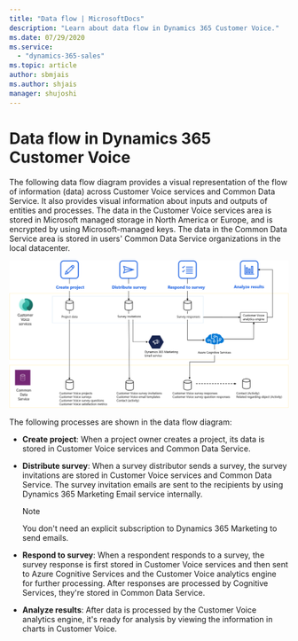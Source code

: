 ```yaml
---
title: "Data flow | MicrosoftDocs"
description: "Learn about data flow in Dynamics 365 Customer Voice."
ms.date: 07/29/2020
ms.service:
  - "dynamics-365-sales"
ms.topic: article
author: sbmjais
ms.author: shjais
manager: shujoshi
---
```


# Data flow in Dynamics 365 Customer Voice

The following data flow diagram provides a visual representation of the flow of information (data) across Customer Voice services and Common Data Service. It also provides visual information about inputs and outputs of entities and processes. The data in the Customer Voice services area is stored in Microsoft managed storage in North America or Europe, and is encrypted by using Microsoft-managed keys. The data in the Common Data Service area is stored in users' Common Data Service organizations in the local datacenter.

![Data flow diagram for Customer Voice](media/dfd.png "Data flow diagram for Customer Voice")

The following processes are shown in the data flow diagram:

- **Create project**: When a project owner creates a project, its data is stored in Customer Voice services and Common Data Service.

- **Distribute survey**: When a survey distributor sends a survey, the survey invitations are stored in Customer Voice services and Common Data Service. The survey invitation emails are sent to the recipients by using Dynamics 365 Marketing Email service internally.

  > [!NOTE]
  > You don't need an explicit subscription to Dynamics 365 Marketing to send emails.

- **Respond to survey**: When a respondent responds to a survey, the survey response is first stored in Customer Voice services and then sent to Azure Cognitive Services and the Customer Voice analytics engine for further processing. After responses are processed by Cognitive Services, they're stored in Common Data Service.

- **Analyze results**: After data is processed by the Customer Voice analytics engine, it's ready for analysis by viewing the information in charts in Customer Voice.
